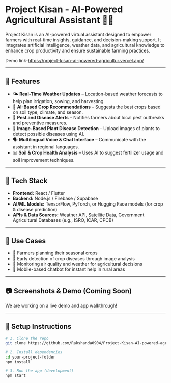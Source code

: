 # Project Kisan - AI-Powered Agricultural Assistant 🌾🤖

Project Kisan is an AI-powered virtual assistant designed to empower farmers with real-time insights, guidance, and decision-making support. It integrates artificial intelligence, weather data, and agricultural knowledge to enhance crop productivity and ensure sustainable farming practices.

Demo link-https://project-kisan-ai-powered-agricultur.vercel.app/

---

## 🚀 Features

- 🌤️ **Real-Time Weather Updates** – Location-based weather forecasts to help plan irrigation, sowing, and harvesting.
- 🧠 **AI-Based Crop Recommendations** – Suggests the best crops based on soil type, climate, and season.
- 🐛 **Pest and Disease Alerts** – Notifies farmers about local pest outbreaks and preventive measures.
- 📸 **Image-Based Plant Disease Detection** – Upload images of plants to detect possible diseases using AI.
- 🗣️ **Multilingual Voice & Chat Interface** – Communicate with the assistant in regional languages.
- 📊 **Soil & Crop Health Analysis** – Uses AI to suggest fertilizer usage and soil improvement techniques.

---

## 🧠 Tech Stack

- **Frontend:** React / Flutter
- **Backend:** Node.js / Firebase / Supabase
- **AI/ML Models:** TensorFlow, PyTorch, or Hugging Face models (for crop & disease prediction)
- **APIs & Data Sources:** Weather API, Satellite Data, Government Agricultural Databases (e.g., ISRO, ICAR, CPCB)

---

## 📌 Use Cases

- 🚜 Farmers planning their seasonal crops
- 🌱 Early detection of crop diseases through image analysis
- 🧪 Monitoring air quality and weather for agricultural decisions
- 📱 Mobile-based chatbot for instant help in rural areas

---

## 📷 Screenshots & Demo (Coming Soon)

We are working on a live demo and app walkthrough!

---

## 🔧 Setup Instructions

```bash
# 1. Clone the repo
git clone https://github.com/Rakshanda0904/Project-Kisan-AI-powered-agricultural-assistant

# 2. Install dependencies
cd your-project-folder
npm install

# 3. Run the app (development)
npm start
